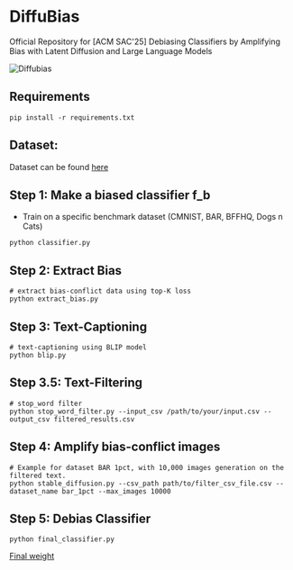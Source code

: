 # DiffuBias
Official Repository for [ACM SAC'25] Debiasing Classifiers by Amplifying Bias with Latent Diffusion and Large Language Models

![Diffubias](https://github.com/user-attachments/assets/5335a13b-09bf-4bf5-b031-99b068b33fda)

## Requirements
```
pip install -r requirements.txt
```

## Dataset: 
Dataset can be found [here](https://drive.google.com/drive/folders/1z6gQKa_Kgoj6ZOJHsIQ-BPMnU3qMImBN?usp=sharing)


## Step 1: Make a biased classifier f_b 
- Train on a specific benchmark dataset (CMNIST, BAR, BFFHQ, Dogs n Cats)

`````
python classifier.py
`````



## Step 2: Extract Bias 
`````
# extract bias-conflict data using top-K loss
python extract_bias.py 
`````

## Step 3: Text-Captioning
```
# text-captioning using BLIP model
python blip.py
```
## Step 3.5: Text-Filtering
```
# stop_word filter
python stop_word_filter.py --input_csv /path/to/your/input.csv --output_csv filtered_results.csv
```

## Step 4: Amplify bias-conflict images 
```
# Example for dataset BAR 1pct, with 10,000 images generation on the filtered text.
python stable_diffusion.py --csv_path path/to/filter_csv_file.csv --dataset_name bar_1pct --max_images 10000
```

## Step 5: Debias Classifier
```
python final_classifier.py
```

[Final weight](https://drive.google.com/drive/folders/1Akzr8LdsM0oyJ6-YjqiGUF9Y2_rAFjL6?usp=sharing)
